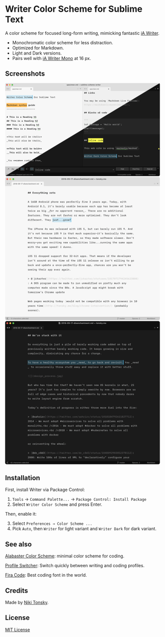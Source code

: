 # Writer Color Scheme for Sublime Text

A color scheme for focused long-form writing, mimicking fantastic [iA Writer](https://ia.net/writer).

- Monochromatic color scheme for less distraction.
- Optimized for Markdown.
- Light and Dark versions.
- Pairs well with [iA Writer Mono](https://github.com/iaolo/iA-Fonts/tree/master/iA%20Writer%20Mono/Static) at 16 px.

## Screenshots

<img src="screenshot.png" width="780px">
<img src="screenshot_light.png" width="780px">
<img src="screenshot_dark.png" width="780px">

## Installation

First, install Writer via Package Control:

1. `Tools` → `Command Palette...` → `Package Control: Install Package`
2. Select `Writer Color Scheme` and press Enter.

Then, enable it:

3. Select `Preferences → Color Scheme ...`
4. Pick `Auto`, then `Writer` for light variant and `Writer Dark` for dark variant.

## See also

[Alabaster Color Scheme](https://github.com/tonsky/sublime-scheme-alabaster): minimal color scheme for coding.

[Profile Switcher](https://github.com/tonsky/sublime-profiles): Switch quickly between writing and coding profiles.

[Fira Code](https://github.com/tonsky/FiraCode/): Best coding font in the world.

## Credits

Made by [Niki Tonsky](https://twitter.com/nikitonsky).

## License

[MIT License](./LICENSE.txt)